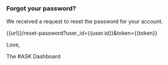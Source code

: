 ### Forgot your password?

We received a request to reset the password for your account.

{{url}}/reset-password?user_id={{user.id}}&token={{token}}

Love,

The #ASK Dashboard
